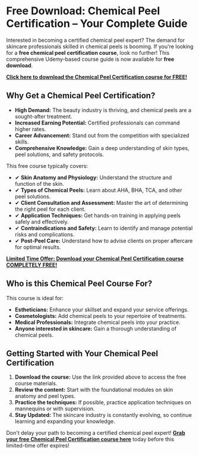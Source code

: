 # Free Download: Chemical Peel Certification – Your Complete Guide

Interested in becoming a certified chemical peel expert? The demand for skincare professionals skilled in chemical peels is booming. If you're looking for a **free chemical peel certification course**, look no further! This comprehensive Udemy-based course guide is now available for **free download**.

[**Click here to download the Chemical Peel Certification course for FREE!**](https://udemywork.com/chemical-peel-certification)

## Why Get a Chemical Peel Certification?

*   **High Demand:** The beauty industry is thriving, and chemical peels are a sought-after treatment.
*   **Increased Earning Potential:** Certified professionals can command higher rates.
*   **Career Advancement:** Stand out from the competition with specialized skills.
*   **Comprehensive Knowledge:** Gain a deep understanding of skin types, peel solutions, and safety protocols.

This free course typically covers:

*   ✔ **Skin Anatomy and Physiology:** Understand the structure and function of the skin.
*   ✔ **Types of Chemical Peels:** Learn about AHA, BHA, TCA, and other peel solutions.
*   ✔ **Client Consultation and Assessment:** Master the art of determining the right peel for each client.
*   ✔ **Application Techniques:** Get hands-on training in applying peels safely and effectively.
*   ✔ **Contraindications and Safety:** Learn to identify and manage potential risks and complications.
*   ✔ **Post-Peel Care:** Understand how to advise clients on proper aftercare for optimal results.

[**Limited Time Offer: Download your Chemical Peel Certification course COMPLETELY FREE!**](https://udemywork.com/chemical-peel-certification)

## Who is this Chemical Peel Course For?

This course is ideal for:

*   **Estheticians:** Enhance your skillset and expand your service offerings.
*   **Cosmetologists:** Add chemical peels to your repertoire of treatments.
*   **Medical Professionals:** Integrate chemical peels into your practice.
*   **Anyone interested in skincare:** Gain a thorough understanding of chemical peels.

## Getting Started with Your Chemical Peel Certification

1.  **Download the course:** Use the link provided above to access the free course materials.
2.  **Review the content:** Start with the foundational modules on skin anatomy and peel types.
3.  **Practice the techniques:** If possible, practice application techniques on mannequins or with supervision.
4.  **Stay Updated:** The skincare industry is constantly evolving, so continue learning and expanding your knowledge.

Don't delay your path to becoming a certified chemical peel expert! **[Grab your free Chemical Peel Certification course here](https://udemywork.com/chemical-peel-certification)** today before this limited-time offer expires!
